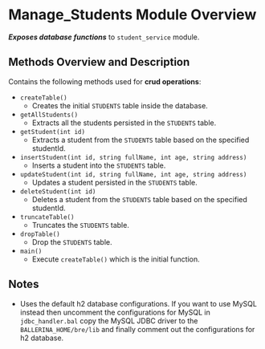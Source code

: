 # Manage_Students Module Overview
_**Exposes database functions**_ to `student_service` module.

## Methods Overview and Description
Contains the following methods used for **crud operations**: 

- `createTable()`
    - Creates the initial `STUDENTS` table inside the database.
- `getAllStudents()`
    - Extracts all the students persisted in the `STUDENTS` table.
- `getStudent(int id)`
    - Extracts a student from the `STUDENTS` table based on the specified studentId.
- `insertStudent(int id, string fullName, int age, string address)`
    - Inserts a student into the `STUDENTS` table.
- `updateStudent(int id, string fullName, int age, string address)`
    - Updates a student persisted in the `STUDENTS` table.
- `deleteStudent(int id)`
    - Deletes a student from the `STUDENTS` table based on the specified studentId.
- `truncateTable()`
    - Truncates the `STUDENTS` table.
- `dropTable()`
    - Drop the `STUDENTS` table.
- `main()`
    - Execute `createTable()` which is the initial function.
    
## Notes    
- Uses the default h2 database configurations. If you want to use MySQL instead then uncomment the configurations for MySQL in `jdbc_handler.bal` copy the MySQL JDBC driver to the `BALLERINA_HOME/bre/lib` and finally comment out the configurations for h2 database.
